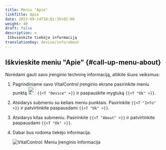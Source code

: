 ```yaml
---
title: Meniu "Apie"
linkTitle: Apie
date: 2023-09-14T10:01:35+02:00
weight: 40
draft: false
description: >
 Iškvieskite tiekėjo informaciją
translationKey: device/info/about
---
```

## Iškvieskite meniu "Apie" {#call-up-menu-about}

Norėdami gauti savo įrenginio techninę informaciją, atlikite šiuos veiksmus:

1. Pagrindiniame savo VitalControl įrenginio ekrane pasirinkite meniu punktą <img src="/icons/device.svg" width="25" align="bottom" alt="Device" /> `{{<T "Device" >}}` ir paspauskite mygtuką `{{<T "Ok" >}}`.

2. Atsidarys submeniu su keliais meniu punktais. Pasirinkite `{{<T "Info" >}}` ir patvirtinkite paspausdami `{{<T "Ok" >}}`.

3. Atsidarys kitas submeniu. Pasirinkite `{{<T "About" >}}` ir patvirtinkite paspausdami `{{<T "Ok" >}}`.

4. Dabar bus rodoma tiekėjo informacija.

   ![VitalControl: Meniu Įrenginio Informacija](../images/about.png "Iškvieskite tiekėjo informaciją")
